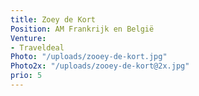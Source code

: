 ```yaml
---
title: Zoey de Kort
Position: AM Frankrijk en België
Venture:
- Traveldeal
Photo: "/uploads/zooey-de-kort.jpg"
Photo2x: "/uploads/zooey-de-kort@2x.jpg"
prio: 5
---
```

